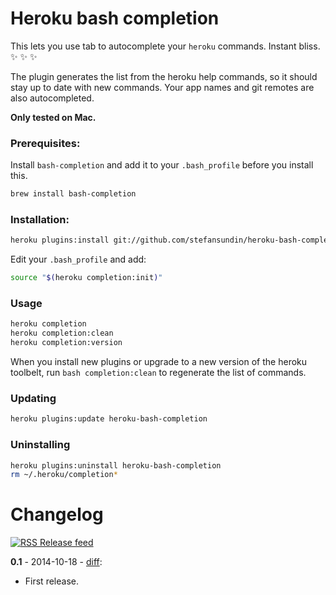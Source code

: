 # Heroku bash completion

This lets you use tab to autocomplete your `heroku` commands. Instant bliss. :sparkles: :sparkles: :sparkles:

The plugin generates the list from the heroku help commands, so it should stay up to date with new commands. Your app names and git remotes are also autocompleted.

**Only tested on Mac.**


### Prerequisites:
Install `bash-completion` and add it to your `.bash_profile` before you install this.

```bash
brew install bash-completion
```


### Installation:

```bash
heroku plugins:install git://github.com/stefansundin/heroku-bash-completion.git
```

Edit your `.bash_profile` and add:

```bash
source "$(heroku completion:init)"
```


### Usage

```bash
heroku completion
heroku completion:clean
heroku completion:version
```

When you install new plugins or upgrade to a new version of the heroku toolbelt, run `bash completion:clean` to regenerate the list of commands.


### Updating

```bash
heroku plugins:update heroku-bash-completion
```


### Uninstalling

```bash
heroku plugins:uninstall heroku-bash-completion
rm ~/.heroku/completion*
```


# Changelog

[![RSS](https://stefansundin.github.io/img/feed.png) Release feed](https://github.com/stefansundin/heroku-bash-completion/releases.atom)

**0.1** - 2014-10-18 - [diff](https://github.com/stefansundin/heroku-bash-completion/compare/59b6ca...v0.1):
- First release.
